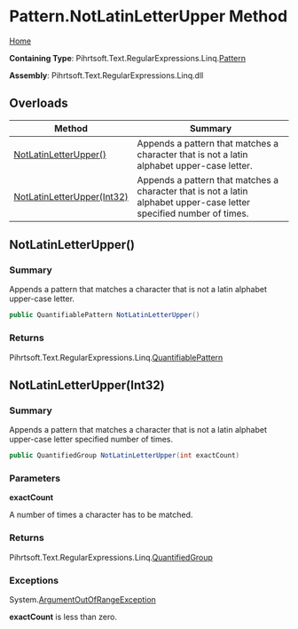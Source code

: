 # Pattern\.NotLatinLetterUpper Method

[Home](../../../../../../README.md)

**Containing Type**: Pihrtsoft\.Text\.RegularExpressions\.Linq\.[Pattern](../README.md)

**Assembly**: Pihrtsoft\.Text\.RegularExpressions\.Linq\.dll

## Overloads

| Method | Summary |
| ------ | ------- |
| [NotLatinLetterUpper()](#Pihrtsoft_Text_RegularExpressions_Linq_Pattern_NotLatinLetterUpper) | Appends a pattern that matches a character that is not a latin alphabet upper\-case letter\. |
| [NotLatinLetterUpper(Int32)](#Pihrtsoft_Text_RegularExpressions_Linq_Pattern_NotLatinLetterUpper_System_Int32_) | Appends a pattern that matches a character that is not a latin alphabet upper\-case letter specified number of times\. |

## NotLatinLetterUpper\(\) <a name="Pihrtsoft_Text_RegularExpressions_Linq_Pattern_NotLatinLetterUpper"></a>

### Summary

Appends a pattern that matches a character that is not a latin alphabet upper\-case letter\.

```csharp
public QuantifiablePattern NotLatinLetterUpper()
```

### Returns

Pihrtsoft\.Text\.RegularExpressions\.Linq\.[QuantifiablePattern](../../QuantifiablePattern/README.md)

## NotLatinLetterUpper\(Int32\) <a name="Pihrtsoft_Text_RegularExpressions_Linq_Pattern_NotLatinLetterUpper_System_Int32_"></a>

### Summary

Appends a pattern that matches a character that is not a latin alphabet upper\-case letter specified number of times\.

```csharp
public QuantifiedGroup NotLatinLetterUpper(int exactCount)
```

### Parameters

**exactCount**

A number of times a character has to be matched\.

### Returns

Pihrtsoft\.Text\.RegularExpressions\.Linq\.[QuantifiedGroup](../../QuantifiedGroup/README.md)

### Exceptions

System\.[ArgumentOutOfRangeException](https://docs.microsoft.com/en-us/dotnet/api/system.argumentoutofrangeexception)

**exactCount** is less than zero\.

